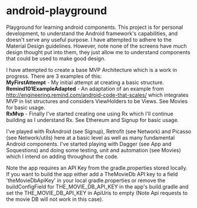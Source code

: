 # android-playground
Playground for learning android components. This project is for personal development, to understand the Android framework's capabilities, and doesn't serve any useful purpose. I have attempted to adhere to the Material Design guidelines. However, note none of the screens have much design thought put into them, they just allow me to understand components that could be used to make good design.

I have attempted to create a base MVP Architecture which is a work in progress. There are 3 examples of this:
</br><b>MyFirstAttempt</b> - My initial attempt at creating a basic structure.
</br><b>Remind101ExampleAdapted</b> - An adaptation of an example from http://engineering.remind.com/android-code-that-scales/ which integrates MVP in list structures and considers ViewHolders to be Views. See Movies for basic usage.
</br><b>RxMvp</b> - Finally I've started creating one using Rx which I'll continue building as I understand Rx. See Ethereum and Signup for basic usage.

I've played with RxAndroid (see Signup), Retrofit (see Network) and Picasso (see Network/utils) here at a basic level as well as many fundamental Android components. I've started playing with Dagger (see App and Soquestions) and doing some testing, unit and automation (see Movies) which I intend on adding throughout the code.

Note the app requires an API Key from the gradle.properties stored locally. If you want to build the app either add a TheMovieDb API key to a field 'theMovieDbApiKey' in your local gradle.properties or remove the buildConfigField for THE_MOVIE_DB_API_KEY in the app's build.gradle and set the THE_MOVIE_DB_API_KEY in ApiUris to empty (Note Api requests to the movie DB will not work in this case).

